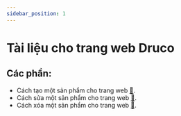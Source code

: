 ```yaml
---
sidebar_position: 1
---
```


# Tài liệu cho trang web Druco

<!-- Let's discover **Docusaurus in less than 5 minutes**. -->

## Các phần:

- Cách tạo một sản phẩm cho trang web **[:link:](./products-doc/create-products.md)**.
- Cách sửa một sản phẩm cho trang web **[:link:](./products-doc/create-products.md)**.
- Cách xóa một sản phẩm cho trang web **[:link:](./products-doc/create-products.md)**.

<!-- ### What you'll need

- [Node.js](https://nodejs.org/en/download/) version 16.14 or above:
  - When installing Node.js, you are recommended to check all checkboxes related to dependencies.

## Generate a new site

Generate a new Docusaurus site using the **classic template**.

The classic template will automatically be added to your project after you run the command:

```bash
npm init docusaurus@latest my-website classic
```

You can type this command into Command Prompt, Powershell, Terminal, or any other integrated terminal of your code editor.

The command also installs all necessary dependencies you need to run Docusaurus.

## Start your site

Run the development server:

```bash
cd my-website
npm run start
```

The `cd` command changes the directory you're working with. In order to work with your newly created Docusaurus site, you'll need to navigate the terminal there.

The `npm run start` command builds your website locally and serves it through a development server, ready for you to view at http://localhost:3000/.

Open `docs/intro.md` (this page) and edit some lines: the site **reloads automatically** and displays your changes. -->

